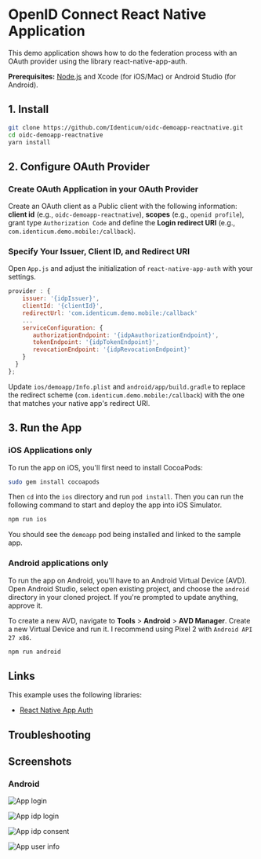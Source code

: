 # OpenID Connect React Native Application

This demo application shows how to do the federation process with an OAuth provider using the library react-native-app-auth.


**Prerequisites:** [Node.js](https://nodejs.org/) and Xcode (for iOS/Mac) or Android Studio (for Android).

## 1. Install

```bash
git clone https://github.com/Identicum/oidc-demoapp-reactnative.git
cd oidc-demoapp-reactnative
yarn install
```

## 2. Configure OAuth Provider

### Create OAuth Application in your OAuth Provider
Create an OAuth client as a Public client with the following information: **client id** (e.g., `oidc-demoapp-reactnative`),  **scopes** (e.g., `openid profile`), grant type `Authorization Code` and define the **Login redirect URI** (e.g., `com.identicum.demo.mobile:/callback`).

### Specify Your Issuer, Client ID, and Redirect URI

Open `App.js` and adjust the initialization of `react-native-app-auth` with your settings.

```js
provider : {
    issuer: '{idpIssuer}',
    clientId: '{clientId}',
    redirectUrl: 'com.identicum.demo.mobile:/callback'
    ...
    serviceConfiguration: {
       authorizationEndpoint: '{idpAauthorizationEndpoint}',
       tokenEndpoint: '{idpTokenEndpoint}',
       revocationEndpoint: '{idpRevocationEndpoint}'
    }
  }
};
```

Update `ios/demoapp/Info.plist` and `android/app/build.gradle` to replace the redirect scheme (`com.identicum.demo.mobile:/callback`) with the one that matches your native app's redirect URI.

## 3. Run the App

### iOS Applications only

To run the app on iOS, you'll first need to install CocoaPods:

```bash
sudo gem install cocoapods
```

Then `cd` into the `ios` directory and run `pod install`. Then you can run the following command to start and deploy the app into iOS Simulator.

```bash
npm run ios
```

You should see the `demoapp` pod being installed and linked to the sample app.

### Android applications only

To run the app on Android, you'll have to an Android Virtual Device (AVD). Open Android Studio, select open existing project, and choose the `android` directory in your cloned project. If you're prompted to update anything, approve it.

To create a new AVD, navigate to **Tools** > **Android** > **AVD Manager**. Create a new Virtual Device and run it. I recommend using Pixel 2 with `Android API 27 x86`.
 
```bash
npm run android
```

## Links

This example uses the following libraries:

* [React Native App Auth](https://github.com/FormidableLabs/react-native-app-auth)

## Troubleshooting


## Screenshots

### Android

![App login](assets/screenshot_android_app-login.png)

![App idp login](assets/screenshot_android_idp-login.png)

![App idp consent](assets/screenshot_android_idp-consent.png)

![App user info](assets/screenshot_android_app-userinfo.png)

